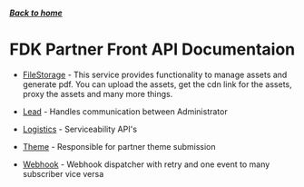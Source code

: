 ##### [Back to home](../../README.md)

# FDK Partner Front API Documentaion


* [FileStorage](FILESTORAGE.md) - This service provides functionality to manage assets and generate pdf. You can upload the assets, get the cdn link for the assets, proxy the assets and many more things.
 
* [Lead](LEAD.md) - Handles communication between Administrator 
* [Logistics](LOGISTICS.md) - Serviceability API's 
* [Theme](THEME.md) - Responsible for partner theme submission 
* [Webhook](WEBHOOK.md) - Webhook dispatcher with retry and one event to many subscriber vice versa 